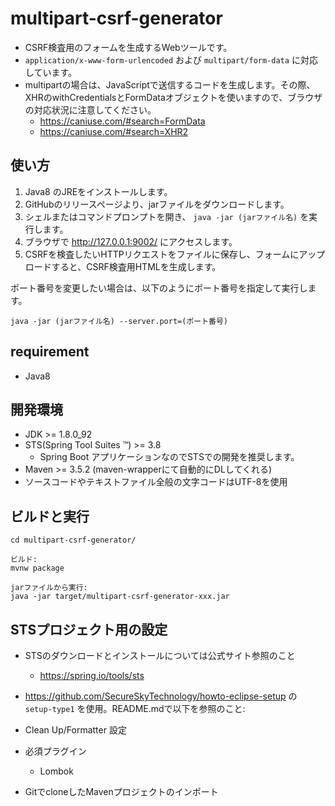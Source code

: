 # multipart-csrf-generator

- CSRF検査用のフォームを生成するWebツールです。
- `application/x-www-form-urlencoded` および `multipart/form-data` に対応しています。
- multipartの場合は、JavaScriptで送信するコードを生成します。その際、XHRのwithCredentialsとFormDataオブジェクトを使いますので、ブラウザの対応状況に注意してください。
  - https://caniuse.com/#search=FormData
  - https://caniuse.com/#search=XHR2

## 使い方

1. Java8 のJREをインストールします。
2. GitHubのリリースページより、jarファイルをダウンロードします。
3. シェルまたはコマンドプロンプトを開き、 `java -jar (jarファイル名)` を実行します。
4. ブラウザで http://127.0.0.1:9002/ にアクセスします。
5. CSRFを検査したいHTTPリクエストをファイルに保存し、フォームにアップロードすると、CSRF検査用HTMLを生成します。

ポート番号を変更したい場合は、以下のようにポート番号を指定して実行します。
```
java -jar (jarファイル名) --server.port=(ポート番号)
```

## requirement

* Java8

## 開発環境

* JDK >= 1.8.0_92
* STS(Spring Tool Suites &trade;) >= 3.8
  * Spring Boot アプリケーションなのでSTSでの開発を推奨します。
* Maven >= 3.5.2 (maven-wrapperにて自動的にDLしてくれる)
* ソースコードやテキストファイル全般の文字コードはUTF-8を使用

## ビルドと実行

```
cd multipart-csrf-generator/

ビルド:
mvnw package

jarファイルから実行:
java -jar target/multipart-csrf-generator-xxx.jar
```

## STSプロジェクト用の設定

* STSのダウンロードとインストールについては公式サイト参照のこと
  * https://spring.io/tools/sts

* https://github.com/SecureSkyTechnology/howto-eclipse-setup の `setup-type1` を使用。README.mdで以下を参照のこと:
* Clean Up/Formatter 設定
* 必須プラグイン
  * Lombok
* GitでcloneしたMavenプロジェクトのインポート 
